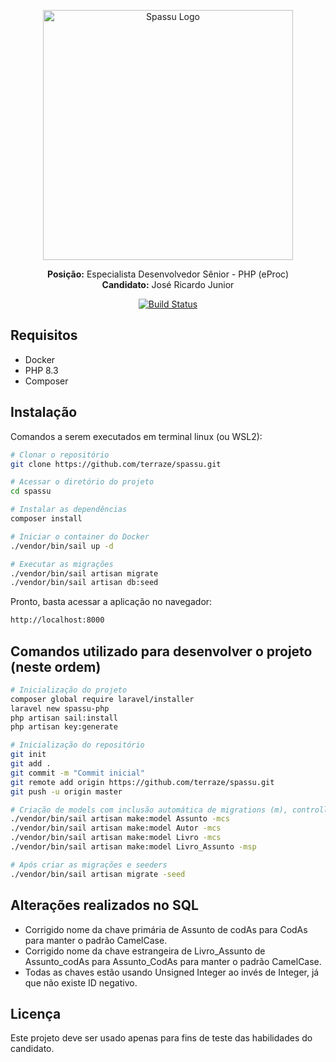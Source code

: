 <p align="center"><img src="https://spassu.zohorecruit.com/recruit/viewCareerImage.do?page_id=678402000000417658&type=logo&file_name=MicrosoftTeams-image__37_.png" width="400" alt="Spassu Logo"></p>
<p align="center">
<b>Posição:</b> Especialista Desenvolvedor Sênior - PHP (eProc) <br>
<b>Candidato:</b> José Ricardo Junior</p>

<p align="center">
<a href="https://github.com/laravel/framework/actions"><img src="https://github.com/laravel/framework/workflows/tests/badge.svg" alt="Build Status"></a>
</p>

## Requisitos

- Docker
- PHP 8.3
- Composer

## Instalação

Comandos a serem executados em terminal linux (ou WSL2):

```bash
# Clonar o repositório
git clone https://github.com/terraze/spassu.git

# Acessar o diretório do projeto
cd spassu

# Instalar as dependências
composer install

# Iniciar o container do Docker
./vendor/bin/sail up -d

# Executar as migrações
./vendor/bin/sail artisan migrate
./vendor/bin/sail artisan db:seed
```

Pronto, basta acessar a aplicação no navegador:

```bash
http://localhost:8000
```

## Comandos utilizado para desenvolver o projeto (neste ordem)

```bash
# Inicialização do projeto
composer global require laravel/installer
laravel new spassu-php
php artisan sail:install
php artisan key:generate

# Inicialização do repositório
git init
git add .
git commit -m "Commit inicial"
git remote add origin https://github.com/terraze/spassu.git
git push -u origin master

# Criação de models com inclusão automática de migrations (m), controllers (c), seeders (s) e pivot (p)
./vendor/bin/sail artisan make:model Assunto -mcs
./vendor/bin/sail artisan make:model Autor -mcs
./vendor/bin/sail artisan make:model Livro -mcs
./vendor/bin/sail artisan make:model Livro_Assunto -msp

# Após criar as migrações e seeders
./vendor/bin/sail artisan migrate -seed
```

## Alterações realizados no SQL
- Corrigido nome da chave primária de Assunto de codAs para CodAs para manter o padrão CamelCase.
- Corrigido nome da chave estrangeira de Livro_Assunto de Assunto_codAs para Assunto_CodAs para manter o padrão CamelCase.
- Todas as chaves estão usando Unsigned Integer ao invés de Integer, já que não existe ID negativo.

## Licença

Este projeto deve ser usado apenas para fins de teste das habilidades do candidato.
